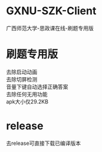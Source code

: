 # GXNU-SZK-Client
广西师范大学-思政课在线-刷题专用版  

# 刷题专用版
去除启动动画  
去除切屏检测  
音量下键自动选择正确答案  
去除任何无用功能  
apk大小仅29.2KB  

# release
去release可直接下载已编译版本
